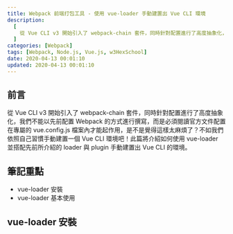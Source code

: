 ```yaml
---
title: Webpack 前端打包工具 - 使用 vue-loader 手動建置出 Vue CLI 環境
description:
  [
    從 Vue CLI v3 開始引入了 webpack-chain 套件，同時針對配置進行了高度抽象化，我們不能以先前配置 Webpack 的方式進行撰寫，而是必須閱讀官方文件配置在專屬的 vue.config.js 檔案內才能起作用，是不是覺得這樣太麻煩了？不如我們依照自己習慣手動建置一個 Vue CLI 環境吧！此篇將介紹如何使用 vue-loader 並搭配先前所介紹的 loader 與 plugin 手動建置出 Vue CLI 的環境。,
  ]
categories: [Webpack]
tags: [Webpack, Node.js, Vue.js, w3HexSchool]
date: 2020-04-13 00:01:10
updated: 2020-04-13 00:01:10
---
```


## 前言

從 Vue CLI v3 開始引入了 webpack-chain 套件，同時針對配置進行了高度抽象化，我們不能以先前配置 Webpack 的方式進行撰寫，而是必須閱讀官方文件配置在專屬的 vue.config.js 檔案內才能起作用，是不是覺得這樣太麻煩了？不如我們依照自己習慣手動建置一個 Vue CLI 環境吧！此篇將介紹如何使用 vue-loader 並搭配先前所介紹的 loader 與 plugin 手動建置出 Vue CLI 的環境。

## 筆記重點

- vue-loader 安裝
- vue-loader 基本使用

## vue-loader 安裝

